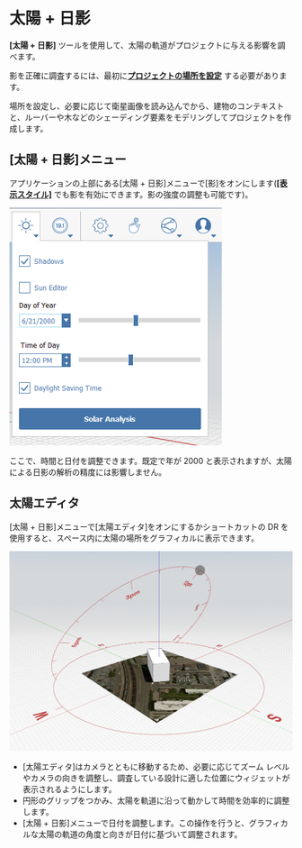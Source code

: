 # 太陽 + 日影

**[太陽 + 日影]** ツールを使用して、太陽の軌道がプロジェクトに与える影響を調べます。

影を正確に調査するには、最初に[**プロジェクトの場所を設定**](setting-location.md) する必要があります。

場所を設定し、必要に応じて衛星画像を読み込んでから、建物のコンテキストと、ルーバーや木などのシェーディング要素をモデリングしてプロジェクトを作成します。

## [太陽 + 日影]メニュー

アプリケーションの上部にある[太陽 + 日影]メニューで[影]をオンにします([**[表示スタイル]**](../formit-introduction/tool-bars.md) でも影を有効にできます。影の強度の調整も可能です)。

![](../.gitbook/assets/sun-+-shadows.png)

ここで、時間と日付を調整できます。既定で年が 2000 と表示されますが、太陽による日影の解析の精度には影響しません。

## 太陽エディタ

[太陽 + 日影]メニューで[太陽エディタ]をオンにするかショートカットの DR を使用すると、スペース内に太陽の場所をグラフィカルに表示できます。

![](../.gitbook/assets/sun-editor.PNG)

* [太陽エディタ]はカメラとともに移動するため、必要に応じてズーム レベルやカメラの向きを調整し、調査している設計に適した位置にウィジェットが表示されるようにします。
* 円形のグリップをつかみ、太陽を軌道に沿って動かして時間を効率的に調整します。
* [太陽 + 日影]メニューで日付を調整します。この操作を行うと、グラフィカルな太陽の軌道の角度と向きが日付に基づいて調整されます。
